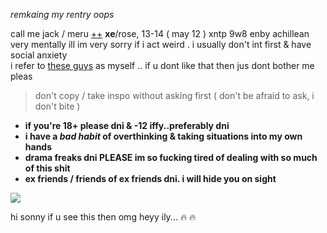 *remkaing my rentry oops*

call me jack / meru [++](https://en.pronouns.page/@gigolo) **xe**/rose, 13-14 ( may 12 ) xntp 9w8 enby achillean  
very mentally ill im very sorry if i act weird . i usually don't int first & have social anxiety  
i refer to [these guys](https://txti.es/lastwish) as myself .. if u dont like that then jus dont bother me pleas 

> don't copy / take inspo without asking first ( don't be afraid to ask, i don't bite )

+ **if you're 18+ please dni & -12 iffy..preferably dni**  
+ **i have a _bad habit_ of overthinking & taking situations into my own hands**  
+ **drama freaks dni PLEASE im so fucking tired of dealing with so much of this shit**  
+ **ex friends / friends of ex friends dni. i will hide you on sight**

![](https://cdn.discordapp.com/attachments/729124835296280689/1068074827069542440/image.jpeg)

hi sonny if u see this then omg heyy ily... :fire: :fire:
